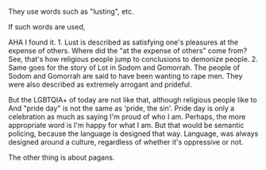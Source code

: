 They use words such as "lusting", etc.

If such words are used, 


AHA I found it.
1.
Lust is described as satisfying one's pleasures at the expense of others.
Where did the "at the expense of others" come from?
See, that's how religious people jump to conclusions to demonize people.
2.
Same goes for the story of Lot in Sodom and Gomorrah.
The people of Sodom and Gomorrah are said to have been wanting to rape men.
They were also described as extremely arrogant and prideful.

But the LGBTQIA+ of today are not like that, although religious people like to 
And "pride day" is not the same as 'pride, the sin'.
Pride day is only a celebration as much as saying I'm proud of who I am.
Perhaps, the more appropriate word is I'm happy for what I am.
But that would be semantic policing, because the language is designed that way.
Language, was always designed around a culture, regardless of whether it's oppressive or not.

The other thing is about pagans.